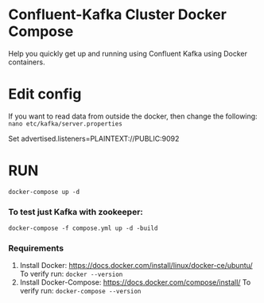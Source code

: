 # Confluent-Kafka Cluster Docker Compose

Help you quickly get up and running using Confluent Kafka using Docker containers.

# Edit config

If you want to read data from outside the docker, then change the following:
`nano etc/kafka/server.properties`

Set advertised.listeners=PLAINTEXT://PUBLIC:9092

# RUN

```
docker-compose up -d
```

### To test just Kafka with zookeeper:
`docker-compose -f compose.yml up -d -build`


### Requirements

1. Install Docker: https://docs.docker.com/install/linux/docker-ce/ubuntu/
    To verify run: `docker --version`
2. Install Docker-Compose: https://docs.docker.com/compose/install/ 
    To verify run: `docker-compose --version`